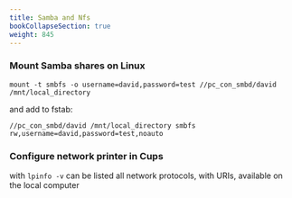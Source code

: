 ```yaml
---
title: Samba and Nfs
bookCollapseSection: true
weight: 845
---
```


### Mount Samba shares on Linux

	mount -t smbfs -o username=david,password=test //pc_con_smbd/david /mnt/local_directory

and add to fstab:

	//pc_con_smbd/david /mnt/local_directory smbfs rw,username=david,password=test,noauto

### Configure network printer in Cups

with `lpinfo -v` can be listed all network protocols, with URIs, available on the local computer
